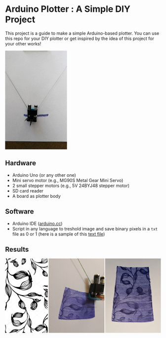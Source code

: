 # Arduino Plotter : A Simple DIY Project
This project is a guide to make a simple Arduino-based plotter. You can use this repo for your  DIY plotter or get inspired by the idea of this project for your other works!

![plotter in action](extra/drawing.gif)

## Hardware
- Arduino Uno (or any other one)
- Mini servo motor (e.g., MG90S Metal Gear Mini Servo)
- 2 small stepper motors (e.g., 5V 24BYJ48 stepper motor)
- SD card reader
- A board as plotter body

## Software
- Arduino IDE ([arduino.cc](https://www.arduino.cc/en/Main/Software))
- Script in any language to treshold image and save binary pixels in a ```txt``` file as 0 or 1 (here is a sample of this [text file](arduino_plotter/pixels.txt))

## Results

![sample1](extra/sample1.png)

